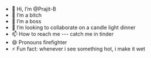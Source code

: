 - 👋 Hi, I’m @Prajit-B
- 👀 I’m a bitch
- 🌱 I’m a boss
- 💞️ I’m looking to collaborate on a candle light dinner
- 📫 How to reach me --- catch me in tinder
- 😄 Pronouns firefighter
- ⚡ Fun fact: whenever i see something hot, i make it wet

<!---
Prajit-B/Prajit-B is a ✨ special ✨ repository because its `README.md` (this file) appears on your GitHub profile.
You can click the Preview link to take a look at your changes.
--->
